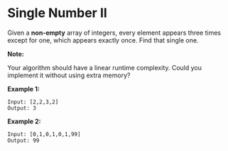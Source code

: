 # Single Number II

Given a __non-empty__ array of integers, every element appears three times except for one, which appears exactly once. Find that single one.

__Note:__

Your algorithm should have a linear runtime complexity. Could you implement it without using extra memory?

__Example 1:__

```pseudo
Input: [2,2,3,2]
Output: 3
```

__Example 2:__

```pseudo
Input: [0,1,0,1,0,1,99]
Output: 99
```